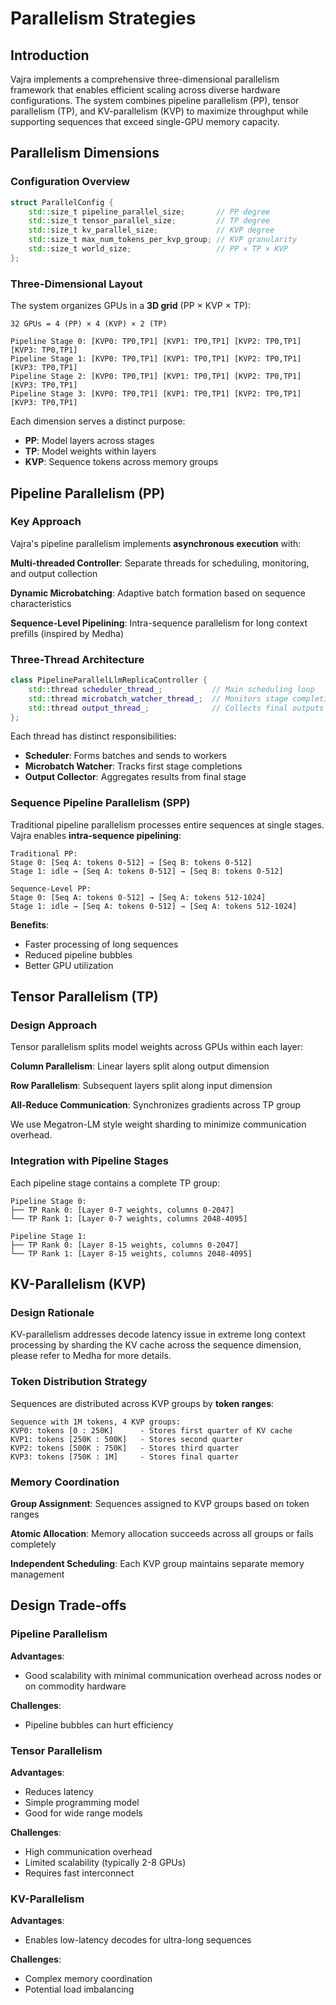 # Parallelism Strategies

## Introduction

Vajra implements a comprehensive three-dimensional parallelism framework that enables efficient scaling across diverse hardware configurations. The system combines pipeline parallelism (PP), tensor parallelism (TP), and KV-parallelism (KVP) to maximize throughput while supporting sequences that exceed single-GPU memory capacity.

## Parallelism Dimensions

### Configuration Overview

```cpp
struct ParallelConfig {
    std::size_t pipeline_parallel_size;       // PP degree
    std::size_t tensor_parallel_size;         // TP degree  
    std::size_t kv_parallel_size;             // KVP degree
    std::size_t max_num_tokens_per_kvp_group; // KVP granularity
    std::size_t world_size;                   // PP × TP × KVP
};
```

### Three-Dimensional Layout

The system organizes GPUs in a **3D grid** (PP × KVP × TP):

```
32 GPUs = 4 (PP) × 4 (KVP) × 2 (TP)

Pipeline Stage 0: [KVP0: TP0,TP1] [KVP1: TP0,TP1] [KVP2: TP0,TP1] [KVP3: TP0,TP1]
Pipeline Stage 1: [KVP0: TP0,TP1] [KVP1: TP0,TP1] [KVP2: TP0,TP1] [KVP3: TP0,TP1]
Pipeline Stage 2: [KVP0: TP0,TP1] [KVP1: TP0,TP1] [KVP2: TP0,TP1] [KVP3: TP0,TP1]
Pipeline Stage 3: [KVP0: TP0,TP1] [KVP1: TP0,TP1] [KVP2: TP0,TP1] [KVP3: TP0,TP1]
```

Each dimension serves a distinct purpose:
- **PP**: Model layers across stages
- **TP**: Model weights within layers  
- **KVP**: Sequence tokens across memory groups

## Pipeline Parallelism (PP)

### Key Approach

Vajra's pipeline parallelism implements **asynchronous execution** with:

**Multi-threaded Controller**: Separate threads for scheduling, monitoring, and output collection

**Dynamic Microbatching**: Adaptive batch formation based on sequence characteristics

**Sequence-Level Pipelining**: Intra-sequence parallelism for long context prefills (inspired by Medha)

### Three-Thread Architecture

```cpp
class PipelineParallelLlmReplicaController {
    std::thread scheduler_thread_;           // Main scheduling loop
    std::thread microbatch_watcher_thread_;  // Monitors stage completions  
    std::thread output_thread_;              // Collects final outputs
};
```

Each thread has distinct responsibilities:
- **Scheduler**: Forms batches and sends to workers
- **Microbatch Watcher**: Tracks first stage completions
- **Output Collector**: Aggregates results from final stage

### Sequence Pipeline Parallelism (SPP)

Traditional pipeline parallelism processes entire sequences at single stages. Vajra enables **intra-sequence pipelining**:

```
Traditional PP:
Stage 0: [Seq A: tokens 0-512] → [Seq B: tokens 0-512]
Stage 1: idle → [Seq A: tokens 0-512] → [Seq B: tokens 0-512]

Sequence-Level PP:
Stage 0: [Seq A: tokens 0-512] → [Seq A: tokens 512-1024]
Stage 1: idle → [Seq A: tokens 0-512] → [Seq A: tokens 512-1024]
```

**Benefits**:
- Faster processing of long sequences
- Reduced pipeline bubbles
- Better GPU utilization  

## Tensor Parallelism (TP)

### Design Approach

Tensor parallelism splits model weights across GPUs within each layer:

**Column Parallelism**: Linear layers split along output dimension

**Row Parallelism**: Subsequent layers split along input dimension

**All-Reduce Communication**: Synchronizes gradients across TP group

We use Megatron-LM style weight sharding to minimize communication overhead.

### Integration with Pipeline Stages

Each pipeline stage contains a complete TP group:

```
Pipeline Stage 0:
├── TP Rank 0: [Layer 0-7 weights, columns 0-2047]
└── TP Rank 1: [Layer 0-7 weights, columns 2048-4095]

Pipeline Stage 1:  
├── TP Rank 0: [Layer 8-15 weights, columns 0-2047]
└── TP Rank 1: [Layer 8-15 weights, columns 2048-4095]
```

## KV-Parallelism (KVP)

### Design Rationale

KV-parallelism addresses decode latency issue in extreme long context processing by sharding the KV cache across the sequence dimension, please refer to Medha for more details.

### Token Distribution Strategy

Sequences are distributed across KVP groups by **token ranges**:

```
Sequence with 1M tokens, 4 KVP groups:
KVP0: tokens [0 : 250K]      - Stores first quarter of KV cache
KVP1: tokens [250K : 500K]   - Stores second quarter  
KVP2: tokens [500K : 750K]   - Stores third quarter
KVP3: tokens [750K : 1M]     - Stores final quarter
```

### Memory Coordination

**Group Assignment**: Sequences assigned to KVP groups based on token ranges

**Atomic Allocation**: Memory allocation succeeds across all groups or fails completely

**Independent Scheduling**: Each KVP group maintains separate memory management

## Design Trade-offs

### Pipeline Parallelism

**Advantages**:
- Good scalability with minimal communication overhead across nodes or on commodity hardware

**Challenges**:
- Pipeline bubbles can hurt efficiency

### Tensor Parallelism

**Advantages**:
- Reduces latency 
- Simple programming model
- Good for wide range models

**Challenges**:
- High communication overhead
- Limited scalability (typically 2-8 GPUs)
- Requires fast interconnect

### KV-Parallelism

**Advantages**:
- Enables low-latency decodes for ultra-long sequences

**Challenges**:
- Complex memory coordination
- Potential load imbalancing
